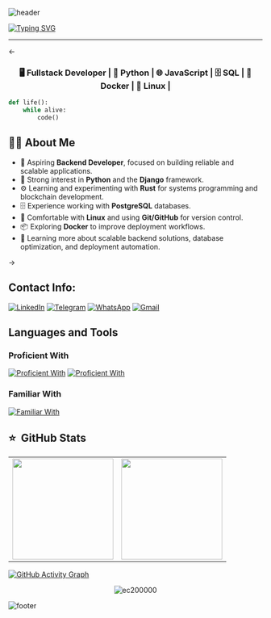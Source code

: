 ![header](https://capsule-render.vercel.app/api?type=waving&height=150&color=0:0f2027,100:1f7fff&section=header&reversal=false&animation=twinkling)

[![Typing SVG](https://readme-typing-svg.herokuapp.com?size=45&center=true&vCenter=true&width=1000&color=0:0f2027&lines=Welcome+to+Itay+Cohen's+Github+Profile!;Backend+Developer;Devops+Engineer)](https://git.io/typing-svg)

---
<-
<h3 align="center">
🖥️ Fullstack Developer | 🐍 Python | 🌐 JavaScript | 🗄️ SQL | 🐳 Docker | 🐧 Linux | 
</h3>


```python 
def life():
    while alive:
        code()
```

## 👨‍💻 About Me  

- 🎯 Aspiring **Backend Developer**, focused on building reliable and scalable applications.  
- 🐍 Strong interest in **Python** and the **Django** framework.  
- ⚙️ Learning and experimenting with **Rust** for systems programming and blockchain development.  
- 🗄️ Experience working with **PostgreSQL** databases.  
- 🐧 Comfortable with **Linux** and using **Git/GitHub** for version control.  
- 📦 Exploring **Docker** to improve deployment workflows.  
- 🌱 Learning more about scalable backend solutions, database optimization, and deployment automation.

->

## Contact Info:
[![LinkedIn](https://img.shields.io/badge/LinkedIn-0A66C2?style=for-the-badge&logo=linkedin&logoColor=white)](https://linkedin.com/in/ec200000)
[![Telegram](https://img.shields.io/badge/Telegram-26A5E4?style=for-the-badge&logo=telegram&logoColor=white)](https://t.me/ec200000)
[![WhatsApp](https://img.shields.io/badge/WhatsApp-25D366?style=for-the-badge&logo=whatsapp&logoColor=white)](https://wa.me/+972525352726)
[![Gmail](https://img.shields.io/badge/Gmail-D14836?style=for-the-badge&logo=gmail&logoColor=white)](mailto:ec200000@gmail.com)

## Languages and Tools

### Proficient With
[![Proficient With](https://skillicons.dev/icons?i=python,java,nodejs,anaconda,androidstudio,cs,dart,dotnet,html,javascript,typescript,flutter)](https://github.com/ec200000)
[![Proficient With](https://skillicons.dev/icons?i=openshift,kubernetes,ansible,docker,azure,aws,linux,bash,git,github)](https://github.com/ec200000)

### Familiar With
[![Familiar With](https://skillicons.dev/icons?i=css,elasticsearch,grafana,kali,mongodb,nginx,ps,postman,prometheus,terraform)](https://github.com/ec200000)

## ⭐️ &nbsp;GitHub Stats

<table align="center">
  <tr>
    <td>
      <img src="https://github-readme-stats.vercel.app/api?username=ec200000&show_icons=true&theme=react&hide_border=false&count_private=true&bg_color=0f2027&title_color=1f7fff&text_color=ffffff&icon_color=00ffea&border_radius=15" height="200px"/>
    </td>
    <td>
      <img src="https://github-readme-stats.vercel.app/api/top-langs/?username=ec200000&layout=compact&theme=react&hide_border=false&bg_color=0f2027&title_color=1f7fff&text_color=ffffff&border_radius=15" height="200px"/>
    </td>
  </tr>
</table>

[![GitHub Activity Graph](https://github-readme-activity-graph.vercel.app/graph?username=ec200000&bg_color=0d1117&color=1f7fff&line=00ffea&point=00ffea&area=true&area_color=00ffea&hide_border=true)](https://github.com/ec200000)

<p align="center"> <img src="https://komarev.com/ghpvc/?username=ec200000" alt="ec200000" /> </p>

![footer](https://capsule-render.vercel.app/api?type=waving&height=150&color=0:0f2027,100:1f7fff&section=footer&reversal=false&animation=twinkling)

<!--
**ec200000/ec200000** is a ✨ _special_ ✨ repository because its `README.md` (this file) appears on your GitHub profile.

Here are some ideas to get you started:

- 🔭 I’m currently working on ...
- 🌱 I’m currently learning ...
- 👯 I’m looking to collaborate on ...
- 🤔 I’m looking for help with ...
- 💬 Ask me about ...
- 📫 How to reach me: ...
- 😄 Pronouns: ...
- ⚡ Fun fact: ...
-->
